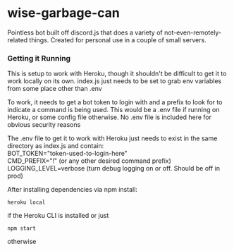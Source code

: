 # wise-garbage-can
Pointless bot built off discord.js that does a variety of not-even-remotely-related things. Created for personal use in a couple of small servers.

### Getting it Running

This is setup to work with Heroku, though it shouldn't be difficult to get it to work locally on its own. index.js just needs to be set to grab env variables from some place other than .env

To work, it needs to get a bot token to login with and a prefix to look for to indicate a command is being used. This would be a .env file if running on Heroku, or some config file otherwise. No .env file is included here for obvious security reasons

The .env file to get it to work with Heroku just needs to exist in the same directory as index.js and contain: <br>
BOT_TOKEN="token-used-to-login-here" <br>
CMD_PREFIX="!" (or any other desired command prefix) <br>
LOGGING_LEVEL=verbose (turn debug logging on or off. Should be off in prod)

After installing dependencies via npm install:
~~~
heroku local
~~~
if the Heroku CLI is installed
or just
~~~
npm start
~~~
otherwise
